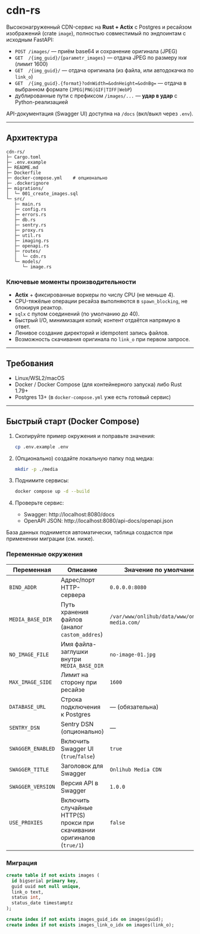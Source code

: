 # cdn-rs

Высоконагруженный CDN-сервис на **Rust + Actix** с Postgres и ресайзом изображений (crate `image`), полностью совместимый по эндпоинтам с исходным FastAPI:

- `POST /images/` — приём base64 и сохранение оригинала (JPEG)
- `GET  /{img_guid}/{parametr_images}` — отдача JPEG по размеру `HxW` (лимит 1600)
- `GET  /{img_guid}/` — отдача оригинала (из файла, или автодокачка по `link_o`)
- `GET  /{img_guid}.{format}?odnWidth=&odnHeight=&odnBg=` — отдача в выбранном формате (`JPEG|PNG|GIF|TIFF|WebP`)
- дублированные пути с префиксом `/images/...` — **удар в удар** с Python-реализацией

API-документация (Swagger UI) доступна на `/docs` (вкл/выкл через `.env`).

---

## Архитектура

```
cdn-rs/
├─ Cargo.toml
├─ .env.example
├─ README.md
├─ Dockerfile
├─ docker-compose.yml    # опционально
├─ .dockerignore
├─ migrations/
│  └─ 001_create_images.sql
└─ src/
   ├─ main.rs
   ├─ config.rs
   ├─ errors.rs
   ├─ db.rs
   ├─ sentry.rs
   ├─ proxy.rs
   ├─ util.rs
   ├─ imaging.rs
   ├─ openapi.rs
   ├─ routes/
   │  └─ cdn.rs
   └─ models/
      └─ image.rs
```

### Ключевые моменты производительности

- **Actix** + фиксированные воркеры по числу CPU (не меньше 4).
- CPU-тяжёлые операции ресайза выполняются в `spawn_blocking`, не блокируя реактор.
- `sqlx` c пулом соединений (по умолчанию до 40).
- Быстрый I/O, минимизация копий; контент отдаётся напрямую в ответ.
- Ленивое создание директорий и idempotent запись файлов.
- Возможность скачивания оригинала по `link_o` при первом запросе.

---

## Требования

- Linux/WSL2/macOS
- Docker / Docker Compose (для контейнерного запуска) либо Rust 1.79+
- Postgres 13+ (в `docker-compose.yml` уже есть готовый сервис)

---

## Быстрый старт (Docker Compose)

1. Скопируйте пример окружения и поправьте значения:
   ```bash
   cp .env.example .env
   ```

2. (Опционально) создайте локальную папку под медиа:
   ```bash
   mkdir -p ./media
   ```

3. Поднимите сервисы:
   ```bash
   docker compose up -d --build
   ```

4. Проверьте сервис:
   - Swagger: http://localhost:8080/docs
   - OpenAPI JSON: http://localhost:8080/api-docs/openapi.json

База данных поднимется автоматически, таблица создастся при применении миграции (см. ниже).

### Переменные окружения

| Переменная | Описание | Значение по умолчанию |
|-----------|----------|-----------------------|
| `BIND_ADDR` | Адрес/порт HTTP-сервера | `0.0.0.0:8080` |
| `MEDIA_BASE_DIR` | Путь хранения файлов (аналог `castom_addres`) | `/var/www/onlihub/data/www/onlihub-media.com/` |
| `NO_IMAGE_FILE` | Имя файла-заглушки внутри `MEDIA_BASE_DIR` | `no-image-01.jpg` |
| `MAX_IMAGE_SIDE` | Лимит на сторону при ресайзе | `1600` |
| `DATABASE_URL` | Строка подключения к Postgres | — (обязательна) |
| `SENTRY_DSN` | Sentry DSN (опционально) | — |
| `SWAGGER_ENABLED` | Включить Swagger UI (`true`/`false`) | `true` |
| `SWAGGER_TITLE` | Заголовок для Swagger | `Onlihub Media CDN` |
| `SWAGGER_VERSION` | Версия API в Swagger | `1.0.0` |
| `USE_PROXIES` | Включить случайные HTTP(S) прокси при скачивании оригиналов (`true/1`) | `false` |

### Миграция

```sql
create table if not exists images (
  id bigserial primary key,
  guid uuid not null unique,
  link_o text,
  status int,
  status_date timestamptz
);

create index if not exists images_guid_idx on images(guid);
create index if not exists images_link_o_idx on images(link_o);
```

